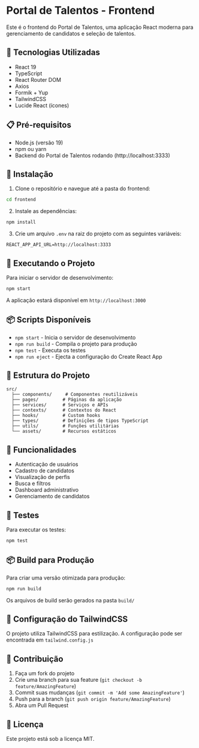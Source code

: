 # Portal de Talentos - Frontend

Este é o frontend do Portal de Talentos, uma aplicação React moderna para gerenciamento de candidatos e seleção de talentos.

## 🚀 Tecnologias Utilizadas

- React 19
- TypeScript
- React Router DOM
- Axios
- Formik + Yup
- TailwindCSS
- Lucide React (ícones)

## 📋 Pré-requisitos

- Node.js (versão 19)
- npm ou yarn
- Backend do Portal de Talentos rodando (http://localhost:3333)

## 🔧 Instalação

1. Clone o repositório e navegue até a pasta do frontend:
```bash
cd frontend
```

2. Instale as dependências:
```bash
npm install
```

3. Crie um arquivo `.env` na raiz do projeto com as seguintes variáveis:
```env
REACT_APP_API_URL=http://localhost:3333
```

## 🚀 Executando o Projeto

Para iniciar o servidor de desenvolvimento:

```bash
npm start
```

A aplicação estará disponível em `http://localhost:3000`

## 📦 Scripts Disponíveis

- `npm start` - Inicia o servidor de desenvolvimento
- `npm run build` - Compila o projeto para produção
- `npm test` - Executa os testes
- `npm run eject` - Ejecta a configuração do Create React App

## 🎨 Estrutura do Projeto

```
src/
  ├── components/     # Componentes reutilizáveis
  ├── pages/         # Páginas da aplicação
  ├── services/      # Serviços e APIs
  ├── contexts/      # Contextos do React
  ├── hooks/         # Custom hooks
  ├── types/         # Definições de tipos TypeScript
  ├── utils/         # Funções utilitárias
  └── assets/        # Recursos estáticos
```

## 🔐 Funcionalidades

- Autenticação de usuários
- Cadastro de candidatos
- Visualização de perfis
- Busca e filtros
- Dashboard administrativo
- Gerenciamento de candidatos

## 🧪 Testes

Para executar os testes:

```bash
npm test
```

## 📦 Build para Produção

Para criar uma versão otimizada para produção:

```bash
npm run build
```

Os arquivos de build serão gerados na pasta `build/`

## 🔧 Configuração do TailwindCSS

O projeto utiliza TailwindCSS para estilização. A configuração pode ser encontrada em `tailwind.config.js`

## 🤝 Contribuição

1. Faça um fork do projeto
2. Crie uma branch para sua feature (`git checkout -b feature/AmazingFeature`)
3. Commit suas mudanças (`git commit -m 'Add some AmazingFeature'`)
4. Push para a branch (`git push origin feature/AmazingFeature`)
5. Abra um Pull Request

## 📝 Licença

Este projeto está sob a licença MIT.